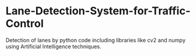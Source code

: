 # Lane-Detection-System-for-Traffic-Control
Detection of lanes by python code including libraries like cv2 and numpy  using Artificial Intelligence techniques.
